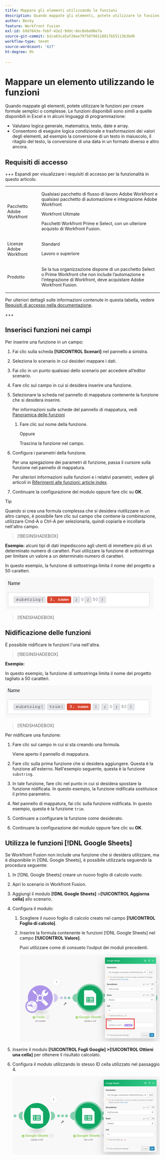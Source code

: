 ```yaml
---
title: Mappare gli elementi utilizzando le funzioni
description: Quando mappate gli elementi, potete utilizzare le funzioni per creare formule semplici o complesse.
author: Becky
feature: Workfront Fusion
exl-id: b9d7643e-febf-42e2-9ddc-8ec8eba98e7a
source-git-commit: b2ca63ca5af26ee79758798118817b55113b3bd0
workflow-type: tm+mt
source-wordcount: '627'
ht-degree: 0%

---
```


# Mappare un elemento utilizzando le funzioni

Quando mappate gli elementi, potete utilizzare le funzioni per creare formule semplici o complesse. Le funzioni disponibili sono simili a quelle disponibili in Excel e in alcuni linguaggi di programmazione:

* Valutano logica generale, matematica, testo, date e array.
* Consentono di eseguire logica condizionale e trasformazioni dei valori degli elementi, ad esempio la conversione di un testo in maiuscolo, il ritaglio del testo, la conversione di una data in un formato diverso e altro ancora.

## Requisiti di accesso

+++ Espandi per visualizzare i requisiti di accesso per la funzionalità in questo articolo.

<table style="table-layout:auto">
 <col> 
 <col> 
 <tbody> 
  <tr> 
   <td role="rowheader">Pacchetto Adobe Workfront</td> 
   <td> <p>Qualsiasi pacchetto di flusso di lavoro Adobe Workfront e qualsiasi pacchetto di automazione e integrazione Adobe Workfront</p><p>Workfront Ultimate</p><p>Pacchetti Workfront Prime e Select, con un ulteriore acquisto di Workfront Fusion.</p> </td> 
  </tr> 
  <tr data-mc-conditions=""> 
   <td role="rowheader">Licenze Adobe Workfront</td> 
   <td> <p>Standard</p><p>Lavoro o superiore</p> </td> 
  </tr> 
  <tr> 
   <td role="rowheader">Prodotto</td> 
   <td>
   <p>Se la tua organizzazione dispone di un pacchetto Select o Prime Workfront che non include l’automazione e l’integrazione di Workfront, deve acquistare Adobe Workfront Fusion.</li></ul>
   </td> 
  </tr>
 </tbody> 
</table>

Per ulteriori dettagli sulle informazioni contenute in questa tabella, vedere [Requisiti di accesso nella documentazione](/help/workfront-fusion/references/licenses-and-roles/access-level-requirements-in-documentation.md).

+++

## Inserisci funzioni nei campi

Per inserire una funzione in un campo:

1. Fai clic sulla scheda **[!UICONTROL Scenari]** nel pannello a sinistra.
1. Seleziona lo scenario in cui desideri mappare i dati.
1. Fai clic in un punto qualsiasi dello scenario per accedere all’editor scenario.
1. Fare clic sul campo in cui si desidera inserire una funzione.
1. Selezionare la scheda nel pannello di mappatura contenente la funzione che si desidera inserire.

   Per informazioni sulle schede del pannello di mappatura, vedi [Panoramica delle funzioni](/help/workfront-fusion/get-started-with-fusion/understand-fusion/function-overview.md)
   1. Fare clic sul nome della funzione.

      Oppure

      Trascina la funzione nel campo.
1. Configura i parametri della funzione.

   Per una spiegazione dei parametri di funzione, passa il cursore sulla funzione nel pannello di mappatura.

   Per ulteriori informazioni sulle funzioni e i relativi parametri, vedere gli articoli in [Riferimenti alle funzioni: article index](/help/workfront-fusion/references/mapping-panel/functions/functions-toc.md).

1. Continuare la configurazione del modulo oppure fare clic su **OK**.

>[!TIP]
>
>Quando si crea una formula complessa che si desidera riutilizzare in un altro campo, è possibile fare clic sul campo che contiene la combinazione, utilizzare Cmd-A o Ctrl-A per selezionarla, quindi copiarla e incollarla nell&#39;altro campo.


>[!BEGINSHADEBOX]

**Esempio:** alcuni tipi di dati impediscono agli utenti di immettere più di un determinato numero di caratteri. Puoi utilizzare la funzione di sottostringa per limitare un valore a un determinato numero di caratteri.

In questo esempio, la funzione di sottostringa limita il nome del progetto a 50 caratteri.

![Esempio di limitazione della durata della riunione](assets/example-meet-length-restriction-350x184.png)

>[!ENDSHADEBOX]

## Nidificazione delle funzioni

È possibile nidificare le funzioni l&#39;una nell&#39;altra.

>[!BEGINSHADEBOX]

**Esempio:**

In questo esempio, la funzione di sottostringa limita il nome del progetto tagliato a 50 caratteri.

![Nome tagliato](assets/trimmed-name-under-50.png)

>[!ENDSHADEBOX]

Per nidificare una funzione:

1. Fare clic sul campo in cui si sta creando una formula.

   Viene aperto il pannello di mappatura.

1. Fare clic sulla prima funzione che si desidera aggiungere. Questa è la funzione all&#39;esterno. Nell&#39;esempio seguente, questa è la funzione `substring`.
1. In tale funzione, fare clic nel punto in cui si desidera spostare la funzione nidificata. In questo esempio, la funzione nidificata sostituisce il primo parametro.
1. Nel pannello di mappatura, fai clic sulla funzione nidificata. In questo esempio, questa è la funzione `trim`.
1. Continuare a configurare la funzione come desiderato.
1. Continuare la configurazione del modulo oppure fare clic su **OK**.

## Utilizza le funzioni [!DNL Google Sheets]

Se Workfront Fusion non include una funzione che si desidera utilizzare, ma è disponibile in [!DNL Google Sheets], è possibile utilizzarla seguendo la procedura seguente:

1. In [!DNL Google Sheets] creare un nuovo foglio di calcolo vuoto.
1. Apri lo scenario in Workfront Fusion.
1. Aggiungi il modulo **[!DNL Google Sheets]** >**[!UICONTROL Aggiorna cella]** allo scenario.

1. Configura il modulo:

   1. Scegliere il nuovo foglio di calcolo creato nel campo **[!UICONTROL Foglio di calcolo]**.
   1. Inserire la formula contenente le funzioni [!DNL Google Sheets] nel campo **[!UICONTROL Valore]**.

      Puoi utilizzare come di consueto l’output dei moduli precedenti.

      ![Utilizzare le funzioni dei fogli di Google](assets/exploit-google-sheet-functions-350x218.png)

1. Inserire il modulo **[!UICONTROL Fogli Google] >[!UICONTROL Ottieni una cella]** per ottenere il risultato calcolato.
1. Configura il modulo utilizzando lo stesso ID cella utilizzato nel passaggio 4.

   ![Utilizzare le funzioni dei fogli di Google](assets/exploit-google-sheet-functions-2-350x187.png)
